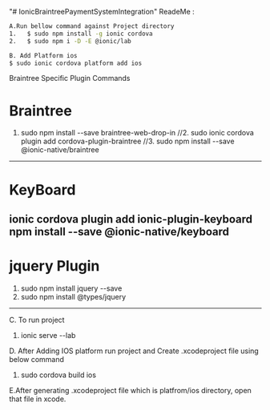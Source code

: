 "# IonicBraintreePaymentSystemIntegration" 
ReadeMe :

```bash
A.Run bellow command against Project directory 
1.   $ sudo npm install -g ionic cordova
2.   $ sudo npm i -D -E @ionic/lab

B. Add Platform ios
$ sudo ionic cordova platform add ios

```

Braintree Specific Plugin Commands

Braintree
=========================================
1. sudo npm install --save braintree-web-drop-in
//2. sudo ionic cordova plugin add cordova-plugin-braintree
//3. sudo npm install --save @ionic-native/braintree
------------------------------------------------------------------------------

KeyBoard
=============================================
ionic cordova plugin add ionic-plugin-keyboard
npm install --save @ionic-native/keyboard
-------------------------------------------------------------------------------

jquery Plugin
=================================
1. sudo npm install jquery --save
2. sudo npm install @types/jquery

----------------------------------------------------------------------------



C. To run project 
1. ionic serve --lab

D. After Adding IOS platform run project and Create .xcodeproject file using below command
1. sudo cordova build ios

E.After generating .xcodeproject file which is platfrom/ios directory, open that file in xcode.
